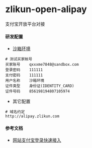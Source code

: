 # zlikun-open-alipay

支付宝开放平台对接


#### 研发配置
- [沙箱环境](https://openhome.alipay.com/platform/appDaily.htm)
```
# 测试买家帐号
买家账号    qxxxme7848@sandbox.com
登录密码    111111
支付密码    111111
用户名称    沙箱环境
证件类型    身份证(IDENTITY_CARD)
证件号码    856198194807105974
```
- 其它配置
```
# 域名约定
http://alipay.zlikun.com
```

#### 参考文档
- [网站支付宝登录快速接入](https://doc.open.alipay.com/docs/doc.htm?treeId=193&articleId=105809&docType=1)


